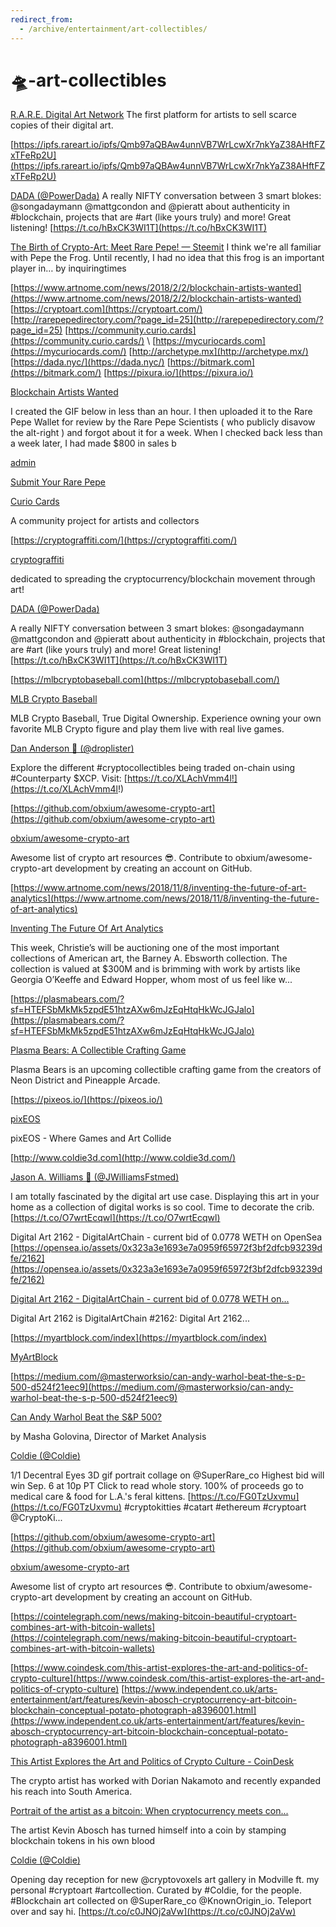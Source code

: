 ```yaml
---
redirect_from:
  - /archive/entertainment/art-collectibles/
---
```

# 🛸-art-collectibles

[R.A.R.E. Digital Art Network](https://www.rareart.io/)
The first platform for artists to sell scarce copies of their digital art.

[https://ipfs.rareart.io/ipfs/Qmb97aQBAw4unnVB7WrLcwXr7nkYaZ38AHftFZxTFeRp2U](https://ipfs.rareart.io/ipfs/Qmb97aQBAw4unnVB7WrLcwXr7nkYaZ38AHftFZxTFeRp2U)

[DADA (@PowerDada)](https://twitter.com/PowerDada/status/1032351294919458825)
A really NIFTY conversation between 3 smart blokes: @songadaymann @mattgcondon and @pieratt about authenticity in #blockchain, projects that are #art (like yours truly) and more! Great listening! [https://t.co/hBxCK3WI1T](https://t.co/hBxCK3WI1T)

[The Birth of Crypto-Art: Meet Rare Pepe! — Steemit](https://steemit.com/slothicorn/@inquiringtimes/the-birth-of-crypto-art-meet-rare-pepe)
I think we're all familiar with Pepe the Frog. Until recently, I had no idea that this frog is an important player in… by inquiringtimes


[https://www.artnome.com/news/2018/2/2/blockchain-artists-wanted](https://www.artnome.com/news/2018/2/2/blockchain-artists-wanted) [https://cryptoart.com](https://cryptoart.com/) [http://rarepepedirectory.com/?page_id=25](http://rarepepedirectory.com/?page_id=25) [https://community.curio.cards](https://community.curio.cards/) \ [https://mycuriocards.com](https://mycuriocards.com/) [http://archetype.mx](http://archetype.mx/) [https://dada.nyc/](https://dada.nyc/) [https://bitmark.com](https://bitmark.com/) [https://pixura.io/](https://pixura.io/)

[Blockchain Artists Wanted](https://www.artnome.com/news/2018/2/2/blockchain-artists-wanted)

I created the GIF below in less than an hour. I then uploaded it to the Rare Pepe Wallet for review by the Rare Pepe Scientists ( who publicly disavow the alt-right ) and forgot about it for a week. When I checked back less than a week later, I had made $800 in sales b

[admin](http://rarepepedirectory.com/?author=1)

[Submit Your Rare Pepe](http://rarepepedirectory.com/?page_id=25)

[Curio Cards](https://community.curio.cards/)

A community project for artists and collectors

[https://cryptograffiti.com/](https://cryptograffiti.com/)

[cryptograffiti](https://cryptograffiti.com/)

dedicated to spreading the cryptocurrency/blockchain movement through art!


[DADA (@PowerDada)](https://twitter.com/PowerDada/status/1032351294919458825)

A really NIFTY conversation between 3 smart blokes: @songadaymann @mattgcondon and @pieratt about authenticity in #blockchain, projects that are #art (like yours truly) and more! Great listening! [https://t.co/hBxCK3WI1T](https://t.co/hBxCK3WI1T)




[https://mlbcryptobaseball.com](https://mlbcryptobaseball.com/)

[MLB Crypto Baseball](https://mlbcryptobaseball.com/)

MLB Crypto Baseball, True Digital Ownership. Experience owning your own favorite MLB Crypto figure and play them live with real live games.


[Dan Anderson 🌽 (@droplister)](https://twitter.com/droplister/status/1037758368302157824)

Explore the different #cryptocollectibles being traded on-chain using #Counterparty $XCP. Visit: [https://t.co/XLAchVmm4l!](https://t.co/XLAchVmm4l!)




[https://github.com/obxium/awesome-crypto-art](https://github.com/obxium/awesome-crypto-art)

[obxium/awesome-crypto-art](https://github.com/obxium/awesome-crypto-art)

Awesome list of crypto art resources :sunglasses:. Contribute to obxium/awesome-crypto-art development by creating an account on GitHub.

[https://www.artnome.com/news/2018/11/8/inventing-the-future-of-art-analytics](https://www.artnome.com/news/2018/11/8/inventing-the-future-of-art-analytics)

[Inventing The Future Of Art Analytics](https://www.artnome.com/news/2018/11/8/inventing-the-future-of-art-analytics)

This week, Christie’s will be auctioning one of the most important collections of American art, the Barney A. Ebsworth collection. The collection is valued at $300M and is brimming with work by artists like Georgia O’Keeffe and Edward Hopper, whom most of us feel like w...



[https://plasmabears.com/?sf=HTEFSbMkMk5zpdE51htzAXw6mJzEqHtqHkWcJGJalo](https://plasmabears.com/?sf=HTEFSbMkMk5zpdE51htzAXw6mJzEqHtqHkWcJGJalo)

[Plasma Bears: A Collectible Crafting Game](https://plasmabears.com//?sf=HTEFSbMkMk5zpdE51htzAXw6mJzEqHtqHkWcJGJalo)

Plasma Bears is an upcoming collectible crafting game from the creators of Neon District and Pineapple Arcade.



[https://pixeos.io/](https://pixeos.io/)

[pixEOS](https://pixeos.io//)

pixEOS - Where Games and Art Collide



[http://www.coldie3d.com](http://www.coldie3d.com/)


[Jason A. Williams 🦍 (@JWilliamsFstmed)](https://twitter.com/jwilliamsfstmed/status/1133060860207927298?s=12)

I am totally fascinated by the digital art use case. Displaying this art in your home as a collection of digital works is so cool. Time to decorate the crib. [https://t.co/O7wrtEcqwl](https://t.co/O7wrtEcqwl)




Digital Art 2162 - DigitalArtChain - current bid of 0.0778 WETH on OpenSea [https://opensea.io/assets/0x323a3e1693e7a0959f65972f3bf2dfcb93239dfe/2162](https://opensea.io/assets/0x323a3e1693e7a0959f65972f3bf2dfcb93239dfe/2162)

[Digital Art 2162 - DigitalArtChain - current bid of 0.0778 WETH on...](https://opensea.io/assets/0x323a3e1693e7a0959f65972f3bf2dfcb93239dfe/2162)

Digital Art 2162 is DigitalArtChain #2162: Digital Art 2162...



[https://myartblock.com/index](https://myartblock.com/index)

[MyArtBlock](https://myartblock.com/index)



[https://medium.com/@masterworksio/can-andy-warhol-beat-the-s-p-500-d524f21eec9](https://medium.com/@masterworksio/can-andy-warhol-beat-the-s-p-500-d524f21eec9)

[Can Andy Warhol Beat the S&P 500?](https://medium.com/@masterworksio/can-andy-warhol-beat-the-s-p-500-d524f21eec9)

by Masha Golovina, Director of Market Analysis


[Coldie (@Coldie)](https://twitter.com/coldie/status/1161023787317387264?s=12)

1/1 Decentral Eyes 3D gif portrait collage on @SuperRare_co Highest bid will win Sep. 6 at 10p PT Click to read whole story. 100% of proceeds go to medical care & food for L.A.'s feral kittens. [https://t.co/FG0TzUxvmu](https://t.co/FG0TzUxvmu) #cryptokitties #catart #ethereum #cryptoart @CryptoKi...




[https://github.com/obxium/awesome-crypto-art](https://github.com/obxium/awesome-crypto-art)

[obxium/awesome-crypto-art](https://github.com/obxium/awesome-crypto-art)

Awesome list of crypto art resources :sunglasses:. Contribute to obxium/awesome-crypto-art development by creating an account on GitHub.

[https://cointelegraph.com/news/making-bitcoin-beautiful-cryptoart-combines-art-with-bitcoin-wallets](https://cointelegraph.com/news/making-bitcoin-beautiful-cryptoart-combines-art-with-bitcoin-wallets)

[https://www.coindesk.com/this-artist-explores-the-art-and-politics-of-crypto-culture](https://www.coindesk.com/this-artist-explores-the-art-and-politics-of-crypto-culture) [https://www.independent.co.uk/arts-entertainment/art/features/kevin-abosch-cryptocurrency-art-bitcoin-blockchain-conceptual-potato-photograph-a8396001.html](https://www.independent.co.uk/arts-entertainment/art/features/kevin-abosch-cryptocurrency-art-bitcoin-blockchain-conceptual-potato-photograph-a8396001.html)



[This Artist Explores the Art and Politics of Crypto Culture - CoinDesk](https://www.coindesk.com/this-artist-explores-the-art-and-politics-of-crypto-culture)

The crypto artist has worked with Dorian Nakamoto and recently expanded his reach into South America.

[Portrait of the artist as a bitcoin: When cryptocurrency meets con...](https://www.independent.co.uk/arts-entertainment/art/features/kevin-abosch-cryptocurrency-art-bitcoin-blockchain-conceptual-potato-photograph-a8396001.html)

The artist Kevin Abosch has turned himself into a coin by stamping blockchain tokens in his own blood


[Coldie (@Coldie)](https://twitter.com/coldie/status/1179800114564485121?s=12)

Opening day reception for new @cryptovoxels art gallery in Modville ft. my personal #cryptoart #artcollection. Curated by #Coldie, for the people. #Blockchain art collected on @SuperRare_co @KnownOrigin_io. Teleport over and say hi. [https://t.co/c0JNOj2aVw](https://t.co/c0JNOj2aVw)
